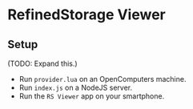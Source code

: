 # RefinedStorage Viewer

## Setup

(TODO: Expand this.)

- Run ``provider.lua`` on an OpenComputers machine.
- Run ``index.js`` on a NodeJS server.
- Run the ``RS Viewer`` app on your smartphone.